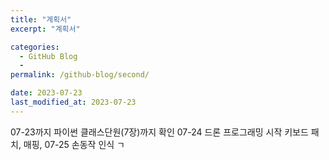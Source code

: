 ```yaml
---
title: "계획서"
excerpt: "계획서"

categories:
  - GitHub Blog
  - 
permalink: /github-blog/second/

date: 2023-07-23
last_modified_at: 2023-07-23
---
```


07-23까지 파이썬 클래스단원(7장)까지 확인
07-24 드론 프로그래밍 시작 키보드 패치, 매핑, 
07-25 손동작 인식 ㄱ 
